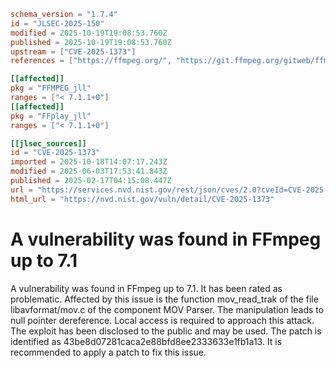 ```toml
schema_version = "1.7.4"
id = "JLSEC-2025-150"
modified = 2025-10-19T19:08:53.760Z
published = 2025-10-19T19:08:53.760Z
upstream = ["CVE-2025-1373"]
references = ["https://ffmpeg.org/", "https://git.ffmpeg.org/gitweb/ffmpeg.git/commit/43be8d07281caca2e88bfd8ee2333633e1fb1a13", "https://trac.ffmpeg.org/attachment/ticket/11460/poc", "https://trac.ffmpeg.org/ticket/11460", "https://vuldb.com/?ctiid.295982", "https://vuldb.com/?id.295982", "https://vuldb.com/?submit.496930"]

[[affected]]
pkg = "FFMPEG_jll"
ranges = ["< 7.1.1+0"]
[[affected]]
pkg = "FFplay_jll"
ranges = ["< 7.1.1+0"]

[[jlsec_sources]]
id = "CVE-2025-1373"
imported = 2025-10-18T14:07:17.243Z
modified = 2025-06-03T17:53:41.843Z
published = 2025-02-17T04:15:08.447Z
url = "https://services.nvd.nist.gov/rest/json/cves/2.0?cveId=CVE-2025-1373"
html_url = "https://nvd.nist.gov/vuln/detail/CVE-2025-1373"
```

# A vulnerability was found in FFmpeg up to 7.1

A vulnerability was found in FFmpeg up to 7.1. It has been rated as problematic. Affected by this issue is the function mov_read_trak of the file libavformat/mov.c of the component MOV Parser. The manipulation leads to null pointer dereference. Local access is required to approach this attack. The exploit has been disclosed to the public and may be used. The patch is identified as 43be8d07281caca2e88bfd8ee2333633e1fb1a13. It is recommended to apply a patch to fix this issue.

